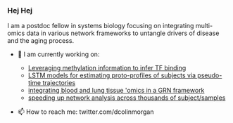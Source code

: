 ### Hej Hej

I am a postdoc fellow in systems biology focusing on integrating multi-omics data in various network frameworks to untangle drivers of disease and the aging process.
- 🔭 I am currently working on:
   - [Leveraging methylation information to infer TF binding](https://github.com/dcolinmorgan/mili_benchmark/)
   - [LSTM models for estimating proto-profiles of subjects via pseudo-time trajectories](https://github.com/dcolinmorgan/prediction/blob/master/tpu_LTRC_valid_LSTM.ipynb)
  - [integrating blood and lung tissue 'omics in a GRN framework](https://github.com/dcolinmorgan/netZooPy/blob/milipeed/gpuMilipeed.ipynb)
  - [speeding up network analysis across thousands of subject/samples](https://github.com/netZoo/netZooPy/blob/master/tutorials/gpupanda/gpuPanda_tutorial.ipynb)

- 📫 How to reach me: twitter.com/dcolinmorgan
